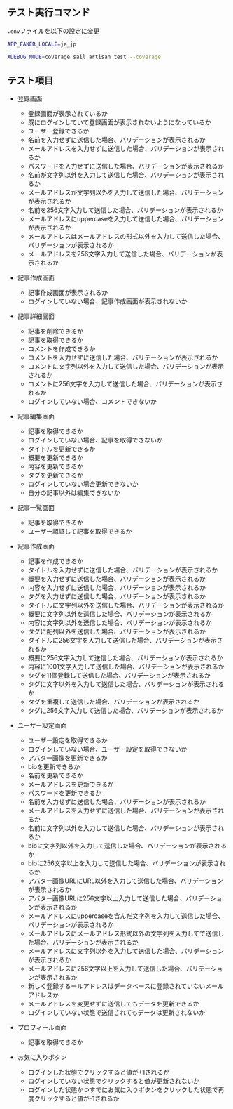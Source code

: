 ## テスト実行コマンド

`.env`ファイルを以下の設定に変更

```bash
APP_FAKER_LOCALE=ja_jp
```

```bash
XDEBUG_MODE=coverage sail artisan test --coverage
```

## テスト項目

- 登録画面
    - 登録画面が表示されているか
    - 既にログインしていて登録画面が表示されないようになっているか
    - ユーザー登録できるか
    - 名前を入力せずに送信した場合、バリデーションが表示されるか
    - メールアドレスを入力せずに送信した場合、バリデーションが表示されるか
    - パスワードを入力せずに送信した場合、バリデーションが表示されるか
    - 名前が文字列以外を入力して送信した場合、バリデーションが表示されるか
    - メールアドレスが文字列以外を入力して送信した場合、バリデーションが表示されるか
    - 名前を256文字入力して送信した場合、バリデーションが表示されるか
    - メールアドレスにuppercaseを入力して送信した場合、バリデーションが表示されるか
    - メールアドレスはメールアドレスの形式以外を入力して送信した場合、バリデーションが表示されるか
    - メールアドレスを256文字入力して送信した場合、バリデーションが表示されるか

- 記事作成画面
    - 記事作成画面が表示されるか
    - ログインしていない場合、記事作成画面が表示されないか

- 記事詳細画面
    - 記事を削除できるか
    - 記事を取得できるか
    - コメントを作成できるか
    - コメントを入力せずに送信した場合、バリデーションが表示されるか
    - コメントに文字列以外を入力して送信した場合、バリデーションが表示されるか
    - コメントに256文字を入力して送信した場合、バリデーションが表示されるか
    - ログインしていない場合、コメントできないか

- 記事編集画面
    - 記事を取得できるか
    - ログインしていない場合、記事を取得できないか
    - タイトルを更新できるか
    - 概要を更新できるか
    - 内容を更新できるか
    - タグを更新できるか
    - ログインしていない場合更新できないか
    - 自分の記事以外は編集できないか

- 記事一覧画面
    - 記事を取得できるか
    - ユーザー認証して記事を取得できるか

- 記事作成画面
    - 記事を作成できるか
    - タイトルを入力せずに送信した場合、バリデーションが表示されるか
    - 概要を入力せずに送信した場合、バリデーションが表示されるか
    - 内容を入力せずに送信した場合、バリデーションが表示されるか
    - タグを入力せずに送信した場合、バリデーションが表示されるか
    - タイトルに文字列以外を送信した場合、バリデーションが表示されるか
    - 概要に文字列以外を送信した場合、バリデーションが表示されるか
    - 内容に文字列以外を送信した場合、バリデーションが表示されるか
    - タグに配列以外を送信した場合、バリデーションが表示されるか
    - タイトルに256文字を入力して送信した場合、バリデーションが表示されるか
    - 概要に256文字入力して送信した場合、バリデーションが表示されるか
    - 内容に1001文字入力して送信した場合、バリデーションが表示されるか
    - タグを11個登録して送信した場合、バリデーションが表示されるか
    - タグに文字以外を入力して送信した場合、バリデーションが表示されるか
    - タグを重複して送信した場合、バリデーションが表示されるか
    - タグに256文字入力して送信した場合、バリデーションが表示されるか

- ユーザー設定画面
    - ユーザー設定を取得できるか
    - ログインしていない場合、ユーザー設定を取得できないか
    - アバター画像を更新できるか
    - bioを更新できるか
    - 名前を更新できるか
    - メールアドレスを更新できるか
    - パスワードを更新できるか
    - 名前を入力せずに送信した場合、バリデーションが表示されるか
    - メールアドレスを入力せずに送信した場合、バリデーションが表示されるか
    - 名前に文字列以外を入力して送信した場合、バリデーションが表示されるか
    - bioに文字列以外を入力して送信した場合、バリデーションが表示されるか
    - bioに256文字以上を入力して送信した場合、バリデーションが表示されるか
    - アバター画像URLにURL以外を入力して送信した場合、バリデーションが表示されるか
    - アバター画像URLに256文字以上入力して送信した場合、バリデーションが表示されるか
    - メールアドレスにuppercaseを含んだ文字列を入力して送信した場合、バリデーションが表示されるか
    - メールアドレスにメールアドレス形式以外の文字列を入力してで送信した場合、バリデーションが表示されるか
    - メールアドレスに文字列以外を入力して送信した場合、バリデーションが表示されるか
    - メールアドレスに256文字以上を入力して送信した場合、バリデーションが表示されるか
    - 新しく登録するールアドレスはデータベースに登録されていないメールアドレスか
    - メールアドレスを変更せずに送信してもデータを更新できるか
    - ログインしていない状態で送信されてもデータは更新されないか


- プロフィール画面
    - 記事を取得できるか

- お気に入りボタン
    - ログインした状態でクリックすると値が+1されるか
    - ログインしていない状態でクリックすると値が更新されないか
    - ログインした状態かつすでにお気に入りボタンをクリックした状態で再度クリックすると値が-1されるか

